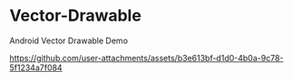 # Vector-Drawable
Android Vector Drawable Demo





https://github.com/user-attachments/assets/b3e613bf-d1d0-4b0a-9c78-5f1234a7f084












